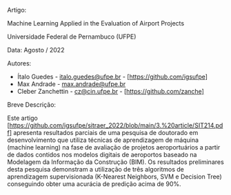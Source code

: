 Artigo:

Machine Learning Applied in the Evaluation of Airport Projects

Universidade Federal de Pernambuco (UFPE)

Data: Agosto / 2022

Autores:
*   Ítalo Guedes - italo.guedes@ufpe.br - [https://github.com/igsufpe]
*   Max Andrade - max.andrade@ufpe.br 
*   Cleber Zanchettin - cz@cin.ufpe.br - [https://github.com/zanche]

Breve Descrição:

Este artigo [https://github.com/igsufpe/sitraer_2022/blob/main/3.%20article/SIT214.pdf] apresenta resultados parciais de uma pesquisa de doutorado em desenvolvimento que utiliza técnicas de aprendizagem de máquina (machine learning) na fase de avaliação de projetos aeroportuários a partir de dados contidos nos modelos digitais de aeroportos baseado na Modelagem da Informação da Construção (BIM). Os resultados preliminares desta pesquisa demonstram a utilização de três algoritmos de aprendizagem supervisionada (K-Nearest Neighbors, SVM e Decision Tree) conseguindo obter uma acurácia de predição acima de 90%.

